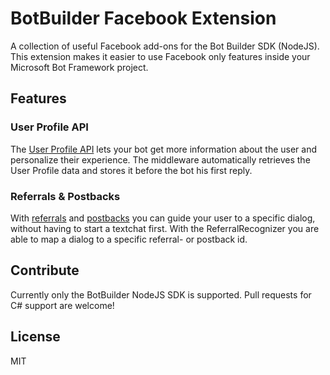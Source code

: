 # BotBuilder Facebook Extension
A collection of useful Facebook add-ons for the Bot Builder SDK (NodeJS). This extension makes it easier to use Facebook only features inside your Microsoft Bot Framework project. 

## Features

### User Profile API
The [User Profile API](https://developers.facebook.com/docs/messenger-platform/user-profile) lets your bot get more information about the user and personalize their experience. The middleware automatically retrieves the User Profile data and stores it before the bot his first reply.

### Referrals & Postbacks
With [referrals](https://developers.facebook.com/docs/messenger-platform/webhook-reference/referral) and [postbacks](https://developers.facebook.com/docs/messenger-platform/webhook-reference/postback) you can guide your user to a specific dialog, without having to start a textchat first. With the ReferralRecognizer you are able to map a dialog to a specific referral- or postback id. 

## Contribute
Currently only the BotBuilder NodeJS SDK is supported. Pull requests for C# support are welcome!

## License
MIT